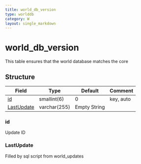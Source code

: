 ```yaml
---
title: world_db_version
type: worlddb
category: W
layout: single_markdown
---
```


# world_db_version
This table ensures that the world database matches the core

## Structure

Field                     | Type         | Default      | Comment
------------------------- | ------------ | ------------ | -------
[id](#id)                 | smallint(6)  | 0            | key, auto
[LastUpdate](#LastUpdate) | varchar(255) | Empty String |        

### id

Update ID

### LastUpdate

Filled by sql script from world_updates